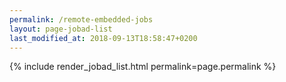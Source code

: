```yaml
---
permalink: /remote-embedded-jobs
layout: page-jobad-list
last_modified_at: 2018-09-13T18:58:47+0200
---
```

{% include render_jobad_list.html permalink=page.permalink %}

